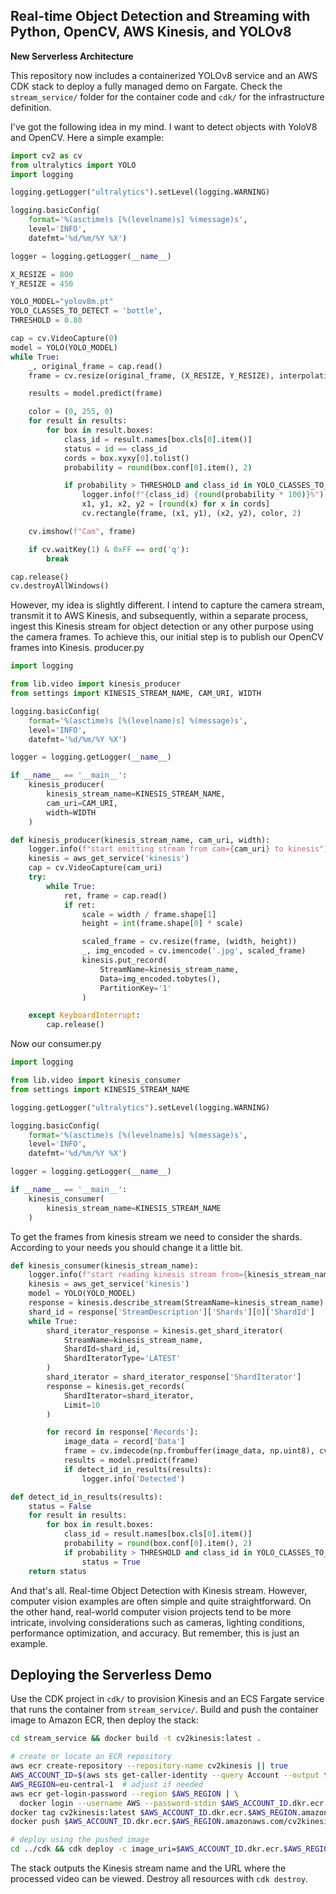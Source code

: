 ## Real-time Object Detection and Streaming with Python, OpenCV, AWS Kinesis, and YOLOv8
**New Serverless Architecture**

This repository now includes a containerized YOLOv8 service and an AWS CDK stack to deploy a fully managed demo on Fargate. Check the `stream_service/` folder for the container code and `cdk/` for the infrastructure definition.


I've got the following idea in my mind. I want to detect objects with YoloV8 and OpenCV. Here a simple example:

```python
import cv2 as cv
from ultralytics import YOLO
import logging

logging.getLogger("ultralytics").setLevel(logging.WARNING)

logging.basicConfig(
    format='%(asctime)s [%(levelname)s] %(message)s',
    level='INFO',
    datefmt='%d/%m/%Y %X')

logger = logging.getLogger(__name__)

X_RESIZE = 800
Y_RESIZE = 450

YOLO_MODEL="yolov8m.pt"
YOLO_CLASSES_TO_DETECT = 'bottle',
THRESHOLD = 0.80

cap = cv.VideoCapture(0)
model = YOLO(YOLO_MODEL)
while True:
    _, original_frame = cap.read()
    frame = cv.resize(original_frame, (X_RESIZE, Y_RESIZE), interpolation=cv.INTER_LINEAR)

    results = model.predict(frame)

    color = (0, 255, 0)
    for result in results:
        for box in result.boxes:
            class_id = result.names[box.cls[0].item()]
            status = id == class_id
            cords = box.xyxy[0].tolist()
            probability = round(box.conf[0].item(), 2)

            if probability > THRESHOLD and class_id in YOLO_CLASSES_TO_DETECT:
                logger.info(f"{class_id} {round(probability * 100)}%")
                x1, y1, x2, y2 = [round(x) for x in cords]
                cv.rectangle(frame, (x1, y1), (x2, y2), color, 2)

    cv.imshow(f"Cam", frame)

    if cv.waitKey(1) & 0xFF == ord('q'):
        break

cap.release()
cv.destroyAllWindows()
```

However, my idea is slightly different. I intend to capture the camera stream, transmit it to AWS Kinesis, and subsequently, within a separate process, ingest this Kinesis stream for object detection or any other purpose using the camera frames. To achieve this, our initial step is to publish our OpenCV frames into Kinesis.
producer.py
```python
import logging

from lib.video import kinesis_producer
from settings import KINESIS_STREAM_NAME, CAM_URI, WIDTH

logging.basicConfig(
    format='%(asctime)s [%(levelname)s] %(message)s',
    level='INFO',
    datefmt='%d/%m/%Y %X')

logger = logging.getLogger(__name__)

if __name__ == '__main__':
    kinesis_producer(
        kinesis_stream_name=KINESIS_STREAM_NAME,
        cam_uri=CAM_URI,
        width=WIDTH
    )
```

```python
def kinesis_producer(kinesis_stream_name, cam_uri, width):
    logger.info(f"start emitting stream from cam={cam_uri} to kinesis")
    kinesis = aws_get_service('kinesis')
    cap = cv.VideoCapture(cam_uri)
    try:
        while True:
            ret, frame = cap.read()
            if ret:
                scale = width / frame.shape[1]
                height = int(frame.shape[0] * scale)

                scaled_frame = cv.resize(frame, (width, height))
                _, img_encoded = cv.imencode('.jpg', scaled_frame)
                kinesis.put_record(
                    StreamName=kinesis_stream_name,
                    Data=img_encoded.tobytes(),
                    PartitionKey='1'
                )

    except KeyboardInterrupt:
        cap.release()
```

Now our consumer.py

```python
import logging

from lib.video import kinesis_consumer
from settings import KINESIS_STREAM_NAME

logging.getLogger("ultralytics").setLevel(logging.WARNING)

logging.basicConfig(
    format='%(asctime)s [%(levelname)s] %(message)s',
    level='INFO',
    datefmt='%d/%m/%Y %X')

logger = logging.getLogger(__name__)

if __name__ == '__main__':
    kinesis_consumer(
        kinesis_stream_name=KINESIS_STREAM_NAME
    )
```

To get the frames from kinesis stream we need to consider the shards. According to your needs you should 
change it a little bit.

```python
def kinesis_consumer(kinesis_stream_name):
    logger.info(f"start reading kinesis stream from={kinesis_stream_name}")
    kinesis = aws_get_service('kinesis')
    model = YOLO(YOLO_MODEL)
    response = kinesis.describe_stream(StreamName=kinesis_stream_name)
    shard_id = response['StreamDescription']['Shards'][0]['ShardId']
    while True:
        shard_iterator_response = kinesis.get_shard_iterator(
            StreamName=kinesis_stream_name,
            ShardId=shard_id,
            ShardIteratorType='LATEST'
        )
        shard_iterator = shard_iterator_response['ShardIterator']
        response = kinesis.get_records(
            ShardIterator=shard_iterator,
            Limit=10
        )

        for record in response['Records']:
            image_data = record['Data']
            frame = cv.imdecode(np.frombuffer(image_data, np.uint8), cv.IMREAD_COLOR)
            results = model.predict(frame)
            if detect_id_in_results(results):
                logger.info('Detected')

def detect_id_in_results(results):
    status = False
    for result in results:
        for box in result.boxes:
            class_id = result.names[box.cls[0].item()]
            probability = round(box.conf[0].item(), 2)
            if probability > THRESHOLD and class_id in YOLO_CLASSES_TO_DETECT:
                status = True
    return status
```

And that's all. Real-time Object Detection with Kinesis stream. However, computer vision examples are often simple and quite straightforward. On the other hand, real-world computer vision projects tend to be more intricate, involving considerations such as cameras, lighting conditions, performance optimization, and accuracy. But remember, this is just an example.

## Deploying the Serverless Demo

Use the CDK project in `cdk/` to provision Kinesis and an ECS Fargate service that runs the container from `stream_service/`. Build and push the container image to Amazon ECR, then deploy the stack:

```bash
cd stream_service && docker build -t cv2kinesis:latest .

# create or locate an ECR repository
aws ecr create-repository --repository-name cv2kinesis || true
AWS_ACCOUNT_ID=$(aws sts get-caller-identity --query Account --output text)
AWS_REGION=eu-central-1  # adjust if needed
aws ecr get-login-password --region $AWS_REGION | \
  docker login --username AWS --password-stdin $AWS_ACCOUNT_ID.dkr.ecr.$AWS_REGION.amazonaws.com
docker tag cv2kinesis:latest $AWS_ACCOUNT_ID.dkr.ecr.$AWS_REGION.amazonaws.com/cv2kinesis:latest
docker push $AWS_ACCOUNT_ID.dkr.ecr.$AWS_REGION.amazonaws.com/cv2kinesis:latest

# deploy using the pushed image
cd ../cdk && cdk deploy -c image_uri=$AWS_ACCOUNT_ID.dkr.ecr.$AWS_REGION.amazonaws.com/cv2kinesis:latest
```

The stack outputs the Kinesis stream name and the URL where the processed video can be viewed. Destroy all resources with `cdk destroy`.

